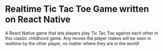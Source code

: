 # Realtime Tic Tac Toe Game written on React Native
A React Native game that lets players play Tic Tac Toe against each other in this classic childhood game. Any moves the player makes will be seen in realtime by the other player, no matter where they are in the world!
 
